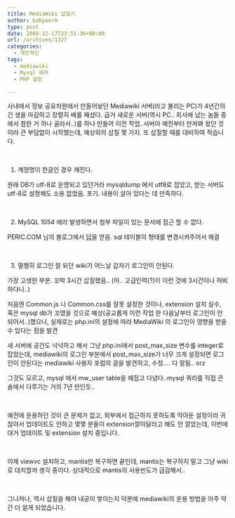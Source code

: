 ```yaml
---
title: MediaWiki 삽질기
author: babyworm
type: post
date: 2008-12-17T23:55:36+00:00
url: /archives/1327
categories:
  - 개인적인
tags:
  - mediawiki
  - Mysql 에러
  - PHP 설정

---
```

사내에서 정보 공유차원에서 만들어놨던 Mediawiki 서버(라고 불리는 PC)가 4년간의 긴 생을 마감하고 장렬히 배를 째셨다. 급거 새로운 서버(역시 PC.. 회사에 남는 놈들 중에서 참한 거 하나 골라서..)를 하나 만들어 이전 작업..서버야 예전부터 만져봐 왔던 것이라 큰 부담없이 시작했는데, 예상외의 삽질 몇 가지. 또 삽질할 때를 대비하여 적습니다. 

 

1. 계정명이 한글인 경우 깨진다. 

원래 DB가 utf-8로 운영되고 있던거라 mysqldump 에서 utf8로 잡았고, 받는 서버도 utf-8로 설정해도 소용 없었음. 포기. 내용이 살아 있다는 데 만족하다. 

 

2. MySQL 1054 에러 발생하면서 첨부 파일이 있는 문서에 접근 할 수 없다. 

PERIC.COM 님의 블로그에서 [답][1]을 얻음. sql 테이블의 형태를 변경시켜주어서 해결 

 

3. 멀쩡히 로그인 잘 되던 wiki가 어느날 갑자기 로그인이 안된다. 

가장 고생한 부분. 꼬박 3시간 삽질했음.. (아.. 고급인력(?)이 이런 것에 3시간이나 허비하다니..) 

처음엔 Common.js 나 Common.css를 잘못 설정한 것이나, extension 설치 실수, 혹은 mysql db가 꼬였을 것으로 예상(공교롭게 이런 작업 한 다음날부터 로그인이 안되어서..)했으나, 실제로는 php.ini의 설정에 따라 MediaWiki 의 로그인이 영향을 받을 수 있다는 점을 발견 

새 서버에 공간도 넉넉하고 해서 그냥 php.ini에서 post\_max\_size 변수를 integer로 잡았는데, mediawiki의 로그인 부분에서 post\_max\_size가 너무 크게 설정되면 로그인이 안된다는 mediawiki 사용자 포럼의 글을 발견하고, 수정…. 다 잘됨.. orz 

그것도 모르고, mysql 에서 mw_user table을 헤집고 다녔다..mysql 쿼리를 직접 콘솔에서 다루기는 거의 7년 만인듯.. 

 

예전에 운용하던 것이 큰 문제가 없고, 외부에서 접근하지 못하도록 막아둔 설정이라 귀찮아서 업데이트도 안하고 몇몇 분들이 extension깔아달라고 해도 안 깔았는데, 이번에 대거 업데이트 및 extension 설치 중입니다. 

 

이제 viewvc 설치하고, mantis만 복구하면 끝인데, mantis는 복구하지 말고 그냥 wiki로 대치할까 생각 중이다. 상대적으로 mantis의 사용빈도가 급감해서.. 

 

그나저나, 역시 삽질을 해야 내공이 쌓이는지 덕분에 mediawiki의 운용 방법을 아주 약간 더 알게 되었습니다.

 [1]: http://reric.com/wp/2008/01/15/625